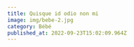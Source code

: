 ```yaml
---
title: Quisque id odio non mi
image: img/bebe-2.jpg
category: Bébé
published_at: 2022-09-23T15:02:09.964Z
---
```

